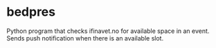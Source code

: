 # bedpres
Python program that checks ifinavet.no for available space in an event. Sends push notification when there is an available slot. 
